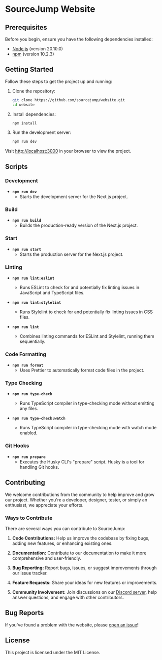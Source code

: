 # SourceJump Website

## Prerequisites

Before you begin, ensure you have the following dependencies installed:

- [Node.js](https://nodejs.org/) (version 20.10.0)
- [npm](https://www.npmjs.com/) (version 10.2.3)

## Getting Started

Follow these steps to get the project up and running:

1. Clone the repository:

   ```bash
   git clone https://github.com/sourcejump/website.git
   cd website
   ```

2. Install dependencies:

   ```bash
   npm install
   ```

3. Run the development server:

   ```bash
   npm run dev
   ```

Visit [http://localhost:3000](http://localhost:3000) in your browser to view the project.

## Scripts

### Development

- **`npm run dev`**
  - Starts the development server for the Next.js project.

### Build

- **`npm run build`**
  - Builds the production-ready version of the Next.js project.

### Start

- **`npm run start`**
  - Starts the production server for the Next.js project.

### Linting

- **`npm run lint:eslint`**
  - Runs ESLint to check for and potentially fix linting issues in JavaScript and TypeScript files.

- **`npm run lint:stylelint`**
  - Runs Stylelint to check for and potentially fix linting issues in CSS files.

- **`npm run lint`**
  - Combines linting commands for ESLint and Stylelint, running them sequentially.

### Code Formatting

- **`npm run format`**
  - Uses Prettier to automatically format code files in the project.

### Type Checking

- **`npm run type-check`**
  - Runs TypeScript compiler in type-checking mode without emitting any files.

- **`npm run type-check:watch`**
  - Runs TypeScript compiler in type-checking mode with watch mode enabled.

### Git Hooks

- **`npm run prepare`**
  - Executes the Husky CLI's "prepare" script. Husky is a tool for handling Git hooks.

## Contributing

We welcome contributions from the community to help improve and grow our project. Whether you're a developer, designer, tester, or simply an enthusiast, we appreciate your efforts.

### Ways to Contribute

There are several ways you can contribute to SourceJump:

1. **Code Contributions:** Help us improve the codebase by fixing bugs, adding new features, or enhancing existing ones.

2. **Documentation:** Contribute to our documentation to make it more comprehensive and user-friendly.

3. **Bug Reporting:** Report bugs, issues, or suggest improvements through our issue tracker.

4. **Feature Requests:** Share your ideas for new features or improvements.

5. **Community Involvement:** Join discussions on our [Discord server](https://discord.com/invite/nP5YzB3), help answer questions, and engage with other contributors.

## Bug Reports

If you've found a problem with the website, please [open an issue](https://github.com/sourcejump/website/issues)!

## License

This project is licensed under the MIT License.
